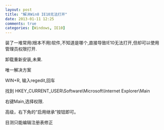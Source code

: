 ```yaml
---
layout: post
title: "解决Win8 IE10无法打开"
date: 2013-01-11 12:25
comments: true
categories: [Windows, IE10]
---
```


装了一堆常用(根本不用)软件,不知道是哪个,直接导致IE10无法打开,但却可以使用管理员权限打开.

卸载重新安装,未果.

<!--more-->

唯一解决方案

WIN+R, 输入regedit,回车

找到 HKEY_CURRENT_USER\Software\Microsoft\Internet Explorer\Main

右键Main,选择权限.

高级，右下角的“启用继承”按钮即可。

目测只能编辑注册表修正